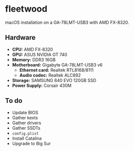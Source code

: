 # fleetwood

macOS installation on a GA-78LMT-USB3 with AMD FX-8320.

## Hardware

- **CPU:** AMD FX-8320
- **GPU:** ASUS NVIDIA GT 740
- **Memory:** DDR3 16GB
- **Motherboard:** Gigabyte GA-78LMT-USB3 v6
  - **Ethernet card:** Realtek RTL8168/8111
  - **Audio codec:** Realtek ALC892
- **Storage:** SAMSUNG 840 EVO 120GB SSD
- **Power Supply:** Corsair 430M

## To do

- Update BIOS
- Gather kexts
- Gather drivers
- Gather SSDTs
- `config.plist`
- Install Catalina
- Upgrade to Big Sur
